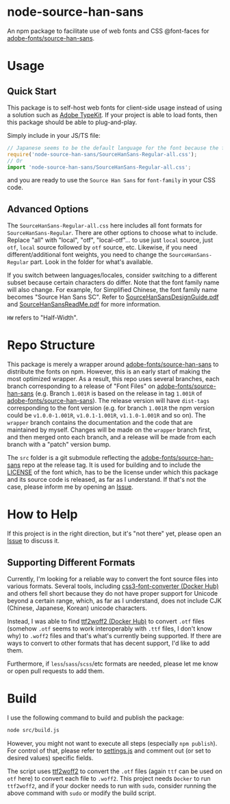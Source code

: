# node-source-han-sans
An npm package to facilitate use of web fonts and CSS @font-faces for [adobe-fonts/source-han-sans](https://github.com/adobe-fonts/source-han-sans).

# Usage
## Quick Start
This package is to self-host web fonts for client-side usage instead of using a solution such as [Adobe TypeKit](https://fonts.adobe.com/).
If your project is able to load fonts, then this package should be able to plug-and-play.

Simply include in your JS/TS file:
```javascript
// Japanese seems to be the default language for the font because the font family name for "Regular" does not have language identifier in it.
require('node-source-han-sans/SourceHanSans-Regular-all.css');
// Or
import 'node-source-han-sans/SourceHanSans-Regular-all.css';
```
and you are ready to use the `Source Han Sans` for `font-family` in your CSS code.

## Advanced Options
The `SourceHanSans-Regular-all.css` here includes all font formats for `SourceHanSans-Regular`. There are other options to choose what to include.
Replace "all" with "local", "otf", "local-otf"... to use just `local` source, just `otf`, `local` source followed by `otf` source, etc.
Likewise, if you need different/additional font weights, you need to change the `SourceHanSans-Regular` part.
Look in the folder for what's available.

If you switch between languages/locales, consider switching to a different subset because certain characters do differ. Note that the font family name will also change.
For example, for Simplified Chinese, the font family name becomes "Source Han Sans SC". Refer to [SourceHanSansDesignGuide.pdf](src/source-han-sans/SourceHanSansDesignGuide.pdf)
and [SourceHanSansReadMe.pdf](src/source-han-sans/SourceHanSansReadMe.pdf) for more information.

`HW` refers to "Half-Width".

# Repo Structure
This package is merely a wrapper around [adobe-fonts/source-han-sans](https://github.com/adobe-fonts/source-han-sans/)
to distribute the fonts on npm. However, this is an early start of making the most optimized wrapper. As a result,
this repo uses several branches, each branch corresponding to a release of "Font Files" on [adobe-fonts/source-han-sans](https://github.com/adobe-fonts/source-han-sans/)
(e.g. Branch `1.001R` is based on the release in tag `1.001R` of [adobe-fonts/source-han-sans](https://github.com/adobe-fonts/source-han-sans/)).
The release version will have `dist-tags` corresponding to the font version (e.g. for branch `1.001R` the npm version
could be `v1.0.0-1.001R`, `v1.0.1-1.001R`, `v1.1.0-1.001R` and so on). The `wrapper` branch contains the documentation
and the code that are maintained by myself. Changes will be made on the `wrapper` branch first,
and then merged onto each branch, and a release will be made from each branch with a "patch" version bump.

The `src` folder is a git submodule reflecting the [adobe-fonts/source-han-sans](https://github.com/adobe-fonts/source-han-sans)
repo at the release tag. It is used for building and to include the [LICENSE](/LICENSE) of the font which, has to be the license under which this package and its source
code is released, as far as I understand. If that's not the case, please inform me by opening an [Issue](https://github.com/zhoutwo/node-source-han-sans/issues).

# How to Help
If this project is in the right direction, but it's "not there" yet, please open an [Issue](https://github.com/zhoutwo/node-source-han-sans/issues) to discuss it.

## Supporting Different Formats
Currently, I'm looking for a reliable way to convert the font source files into various formats.
Several tools, including [css3-font-converter (Docker Hub)](https://hub.docker.com/r/omarev/css3-font-converter/) and others fell short
because they do not have proper support for Unicode beyond a certain range, which, as far as I understand, does not include
CJK (Chinese, Japanese, Korean) unicode characters.

Instead, I was able to find [ttf2woff2 (Docker Hub)](https://hub.docker.com/r/vanekt/ttf2woff2) to convert `.otf` files
(somehow `.otf` seems to work interoperably with `.ttf` files, I don't know why) to `.woff2` files and that's
what's currently being supported. If there are ways to convert to other formats that has decent support, I'd like to add them.

Furthermore, if `less`/`sass`/`scss`/etc formats are needed, please let me know or open pull requests to add them.

# Build
I use the following command to build and publish the package:
```sh
node src/build.js
```

However, you might not want to execute all steps (especially `npm publish`). For control of that, please refer to [settings.js](src/settings.js)
and comment out (or set to desired values) specific fields.

The script uses [ttf2woff2](https://hub.docker.com/r/vanekt/ttf2woff2) to convert the `.otf` files (again `ttf` can
be used on `otf` here) to convert each file to `.woff2`. This project needs `Docker` to run `ttf2woff2`, and if your docker
needs to run with `sudo`, consider running the above command with `sudo` or modify the build script.
